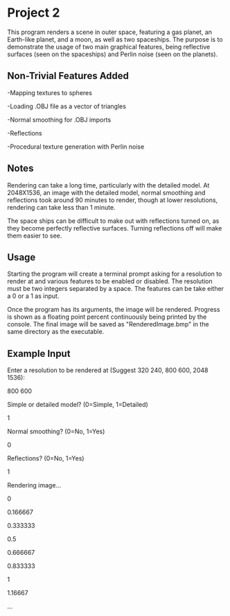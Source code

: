 # Project 2

This program renders a scene in outer space, featuring a gas planet, an Earth-like planet, and a moon, as well as two spaceships. The purpose is to demonstrate the usage of two main graphical features, being reflective surfaces (seen on the spaceships) and Perlin noise (seen on the planets).

## Non-Trivial Features Added

-Mapping textures to spheres

-Loading .OBJ file as a vector of triangles

-Normal smoothing for .OBJ imports

-Reflections

-Procedural texture generation with Perlin noise

## Notes

Rendering can take a long time, particularly with the detailed model. At 2048X1536, an image with the detailed model, normal smoothing and reflections took around 90 minutes to render, though at lower resolutions, rendering can take less than 1 minute.

The space ships can be difficult to make out with reflections turned on, as they become perfectly reflective surfaces. Turning reflections off will make them easier to see.

## Usage

Starting the program will create a terminal prompt asking for a resolution to render at and various features to be enabled or disabled.
The resolution must be two integers separated by a space.
The features can be take either a 0 or a 1 as input.

Once the program has its arguments, the image will be rendered. Progress is shown as a floating point percent continuously being printed by the console. The final image will be saved as "RenderedImage.bmp" in the same directory as the executable.

## Example Input

Enter a resolution to be rendered at (Suggest 320 240, 800 600, 2048 1536):

800 600

Simple or detailed model? (0=Simple, 1=Detailed)

1

Normal smoothing? (0=No, 1=Yes)


0

Reflections? (0=No, 1=Yes)

1

Rendering image...

0

0.166667

0.333333

0.5

0.666667

0.833333

1

1.16667

...